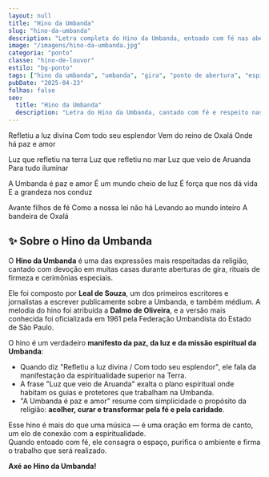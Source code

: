 ```yaml
---
layout: null
title: "Hino da Umbanda"
slug: "hino-da-umbanda"
description: "Letra completa do Hino da Umbanda, entoado com fé nas aberturas de gira, exaltando a espiritualidade e o amor universal."
image: "/imagens/hino-da-umbanda.jpg"
categoria: "ponto"
classe: "hino-de-louvor"
estilo: "bg-ponto"
tags: ["hino da umbanda", "umbanda", "gira", "ponto de abertura", "espiritualidade", "louvor"]
pubDate: "2025-04-23"
folhas: false
seo:
  title: "Hino da Umbanda"
  description: "Letra do Hino da Umbanda, cantado com fé e respeito nas aberturas de gira para exaltar a espiritualidade e o amor."
---
```



Refletiu a luz divina
Com todo seu esplendor
Vem do reino de Oxalá
Onde há paz e amor

Luz que refletiu na terra
Luz que refletiu no mar
Luz que veio de Aruanda
Para tudo iluminar

A Umbanda é paz e amor
É um mundo cheio de luz
É força que nos dá vida
E a grandeza nos conduz

Avante filhos de fé
Como a nossa lei não há
Levando ao mundo inteiro
A bandeira de Oxalá

## ✨ Sobre o Hino da Umbanda

O **Hino da Umbanda** é uma das expressões mais respeitadas da religião, cantado com devoção em muitas casas durante aberturas de gira, rituais de firmeza e cerimônias especiais.

Ele foi composto por **Leal de Souza**, um dos primeiros escritores e jornalistas a escrever publicamente sobre a Umbanda, e também médium. A melodia do hino foi atribuída a **Dalmo de Oliveira**, e a versão mais conhecida foi oficializada em 1961 pela Federação Umbandista do Estado de São Paulo.

O hino é um verdadeiro **manifesto da paz, da luz e da missão espiritual da Umbanda**:

- Quando diz "Refletiu a luz divina / Com todo seu esplendor", ele fala da manifestação da espiritualidade superior na Terra.
- A frase "Luz que veio de Aruanda" exalta o plano espiritual onde habitam os guias e protetores que trabalham na Umbanda.
- "A Umbanda é paz e amor" resume com simplicidade o propósito da religião: **acolher, curar e transformar pela fé e pela caridade**.

Esse hino é mais do que uma música — é uma oração em forma de canto, um elo de conexão com a espiritualidade.  
Quando entoado com fé, ele consagra o espaço, purifica o ambiente e firma o trabalho que será realizado.

**Axé ao Hino da Umbanda!**
